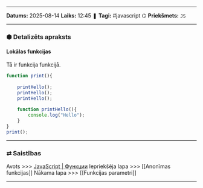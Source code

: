 ___

**Datums:** 2025-08-14
**Laiks:** 12:45
❚ **Tagi:** #javascript 
⌬ **Priekšmets:**  `JS`

---
### ⬢ Detalizēts apraksts
#### Lokālas funkcijas

Tā ir funkcija funkcijā.

```js
function print(){
     
    printHello();
    printHello();
    printHello();
 
    function printHello(){
        console.log("Hello");
    }
}
print();
```

---
### ⇄ Saistības

Avots >>> [JavaScript \| Функции](https://metanit.com/web/javascript/3.1.php)
Iepriekšēja lapa >>> [[Anonīmas funkcijas]]
Nākama lapa >>> [[Funkcijas parametri]]

---